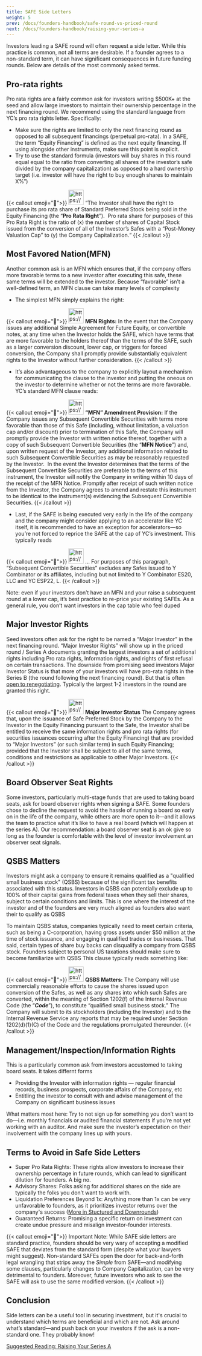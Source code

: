 ```yaml
---
title: SAFE Side Letters
weight: 5
prev: /docs/founders-handbook/safe-round-vs-priced-round
next: /docs/founders-handbook/raising-your-series-a
---
```


Investors leading a SAFE round will often request a side letter. While this practice is common, not all terms are desirable. If a founder agrees to a non-standard term, it can have significant consequences in future funding rounds.  Below are details of the most commonly asked terms.

## Pro-rata rights

Pro rata rights are a fairly common ask for investors writing $500K+ at the seed and allow large investors to maintain their ownership percentage in the next financing round.  We recommend using the standard language from YC’s pro rata rights letter.  Specifically:

- Make sure the rights are limited to only the next financing round as opposed to all subsequent financings (perpetual pro-rata).  In a SAFE, the term “Equity Financing” is defined as the next equity financing.  If using alongside other instruments, make sure this point is explicit.
- Try to use the standard formula (investors will buy shares in this round equal equal to the ratio from converting all shares of the investor’s safe divided by the company capitalization) as opposed to a hard ownership target (i.e. investor will have the right to buy enough shares to maintain X%”)
    
{{< callout emoji="📢">}}
    <img src="https://www.notion.so/icons/checkmark-line_gray.svg" alt="https://www.notion.so/icons/checkmark-line_gray.svg" width="40px" /> “The Investor shall have the right to purchase its pro rata share of Standard Preferred Stock being sold in the Equity Financing (the “**Pro Rata Right**”).  Pro rata share for purposes of this Pro Rata Right is the ratio of (x) the number of shares of Capital Stock issued from the conversion of all of the Investor’s Safes with a “Post-Money Valuation Cap” to (y) the Company Capitalization.“
{{< /callout >}}
    

## Most Favored Nation(MFN)

Another common ask is an MFN which ensures that, if the company offers more favorable terms to a new investor after executing this safe, these same terms will be extended to the investor.  Because “favorable” isn’t a well-defined term, an MFN clause can take many levels of complexity 

- The simplest MFN simply explains the right:

{{< callout emoji="📢">}}
<img src="https://www.notion.so/icons/checkmark-line_gray.svg" alt="https://www.notion.so/icons/checkmark-line_gray.svg" width="40px" /> **MFN Rights:** In the event that the Company issues any additional Simple Agreement for Future Equity, or convertible notes, at any time when the Investor holds the SAFE, which have terms that are more favorable to the holders thereof than the terms of the SAFE, such as a larger conversion discount, lower cap, or triggers for forced conversion, the Company shall promptly provide substantially equivalent rights to the Investor without further consideration.
{{< /callout >}}

- It’s also advantageous to the company to explicitly layout a mechanism for communicating the clause to the investor and putting the oneous on the investor to determine whether or not the terms are more favorable.  YC’s standard MFN clause reads:

{{< callout emoji="📢">}}
<img src="https://www.notion.so/icons/checkmark-line_gray.svg" alt="https://www.notion.so/icons/checkmark-line_gray.svg" width="40px" /> **“MFN” Amendment Provision:** If the Company issues any Subsequent Convertible Securities with terms more favorable than those of this Safe (including, without limitation, a valuation cap and/or discount) prior to termination of this Safe, the Company will promptly provide the Investor with written notice thereof, together with a copy of such Subsequent Convertible Securities (the “**MFN Notice**”) and, upon written request of the Investor, any additional information related to such Subsequent Convertible Securities as may be reasonably requested by the Investor.  In the event the Investor determines that the terms of the Subsequent Convertible Securities are preferable to the terms of this instrument, the Investor will notify the Company in writing within 10 days of the receipt of the MFN Notice. Promptly after receipt of such written notice from the Investor, the Company agrees to amend and restate this instrument to be identical to the instrument(s) evidencing the Subsequent Convertible Securities.
{{< /callout >}}


- Last, if the SAFE is being executed very early in the life  of the company and the company might consider applying to an accelerator like YC itself, it is recommended to  have an exception for accelerators—so you’re not forced to reprice the SAFE at the cap of YC’s investment.  This typically reads

{{< callout emoji="📢">}}
<img src="https://www.notion.so/icons/checkmark-line_gray.svg" alt="https://www.notion.so/icons/checkmark-line_gray.svg" width="40px" /> … For purposes of this paragraph, “Subsequent Convertible Securities” excludes any Safes issued to Y Combinator or its affiliates, including but not limited to Y Combinator ES20, LLC and YC ESP22, L.
{{< /callout >}}


Note: even if your investors don’t have an MFN and your raise a subsequent round at a lower cap,  it’s best practice to re-price your existing SAFEs. As a general rule, you don’t want investors in the cap table who feel duped

## Major Investor Rights

Seed investors often ask for the right to be named a “Major Investor” in the next financing round. “Major Investor Rights” will show up in the priced round / Series A documents granting the largest investors a set of additional rights including Pro rata rights, Information rights, and rights of first refusal on certain transactions.  The downside from promising seed investors Major Investor Status is that more of your investors will have pro-rata rights in the Series B (the round following the next financing round).  But that is often [open to renegotiating](Minimizing%20Founder%20Dilution%20cf6018ad08964018a501407f4fdee039.md).  Typically the largest 1-2 investors in the round are granted this right. 

{{< callout emoji="📢">}}
<img src="https://www.notion.so/icons/checkmark-line_gray.svg" alt="https://www.notion.so/icons/checkmark-line_gray.svg" width="40px" /> **Major Investor Status** The Company agrees that, upon the issuance of Safe Preferred Stock by the Company to the Investor in the Equity Financing pursuant to the Safe, the Investor shall be entitled to receive the same information rights and pro rata rights (for securities issuances occurring after the Equity Financing) that are provided to “Major Investors” (or such similar term) in such Equity Financing; provided that the Investor shall be subject to all of the same terms, conditions and restrictions as applicable to other Major Investors.
{{< /callout >}}

## Board Observer Seat Rights

Some investors, particularly multi-stage funds that are used to taking board seats, ask for board observer rights when signing a SAFE. Some founders chose to decline the request to avoid the hassle of running a board so early on in the life of the company, while others are more open to it—and it allows the team to practice what it’s like to have a real board (which will happen at the series A). Our recommendation: a board observer seat is an ok give so long as the founder is comfortable with the level of investor involvement an observer seat signals. 

## **QSBS Matters**

Investors might ask a company to ensure it remains qualified as a "qualified small business stock" (QSBS) because of the significant tax benefits associated with this status. Investors in QSBS can potentially exclude up to 100% of their capital gains from federal taxes when they sell their shares, subject to certain conditions and limits. This is one where the interest of the investor and of the founders are very much aligned as founders also want their to qualify as QSBS

To maintain QSBS status, companies typically need to meet certain criteria, such as being a C-corporation, having gross assets under $50 million at the time of stock issuance, and engaging in qualified trades or businesses. That said, certain types of share buy backs can disqualify a company from QSBS stock.  Founders subject to personal US taxations should make sure to become familiarize with QSBS  This clause typically reads something like:

{{< callout emoji="📢">}}
<img src="https://www.notion.so/icons/checkmark-line_gray.svg" alt="https://www.notion.so/icons/checkmark-line_gray.svg" width="40px" /> **QSBS Matters:** The Company will use commercially reasonable efforts to cause the shares issued upon conversion of the Safes, as well as any shares into which such Safes are converted, within the meaning of Section 1202(f) of the Internal Revenue Code (the “***Code***”), to constitute “qualified small business stock.” The Company will submit to its stockholders (including the Investor) and to the Internal Revenue Service any reports that may be required under Section 1202(d)(1)(C) of the Code and the regulations promulgated thereunder.
{{< /callout >}}

## **Management/Inspection/Information Rights**

This is a particularly common ask from investors accustomed to taking board seats.  It takes differnt forms

- Providing the Investor with information rights  — regular financial records, business prospects,  corporate affairs of the Company, etc
- Entitling the investor to consult with and advise management of the Company on significant business issues

What matters most here: Try to not sign up for something you don’t want to do—i.e. monthly financials or audited financial statements if you’re not yet working with an auditor.  And make sure the investor’s expectation on their involvement with the company lines up with yours. 

## Terms to Avoid in Safe Side Letters

- Super Pro Rata Rights: These rights allow investors to increase their ownership percentage in future rounds, which can lead to significant dilution for founders. A big no.
- Advisory Shares: Folks asking for additional shares on the side are typically the folks you don’t want to work with.
- Liquidation Preferences Beyond 1x: Anything more than 1x can be very unfavorable to founders, as it prioritizes investor returns over the company's success ([More in Stuctured and Downrounds](Structured%20and%20Down%20Rounds%20c5fcc46c301040409000d483ebcdda04.md))
- Guaranteed Returns: Promising a specific return on investment can create undue pressure and misalign investor-founder interests.

{{< callout emoji="📢">}}
Important Note: While SAFE side letters are standard practice, founders should be very wary of  accepting a modified SAFE that deviates from the standard form (despite what your lawyers might suggest). Non-standard SAFEs open the door for back-and-forth legal wrangling that strips away the *Simple* from SAFE—and modifying some clauses, particularly changes to Company Capitalization, can be very detrimental to founders. Moreover, future investors who ask to see the SAFE will ask to use the same modified version.
{{< /callout >}}


## Conclusion

Side letters can be a useful tool in securing investment, but it's crucial to understand which terms are beneficial and which are not. Ask around what’s standard—and push back on your investors if the ask is a non-standard one. They probably know!

[Suggested Reading: Raising Your Series A](Raising%20your%20Series%20A%20306e9f6fab6b4ebf9bd1c2520d4d12d1.md)
